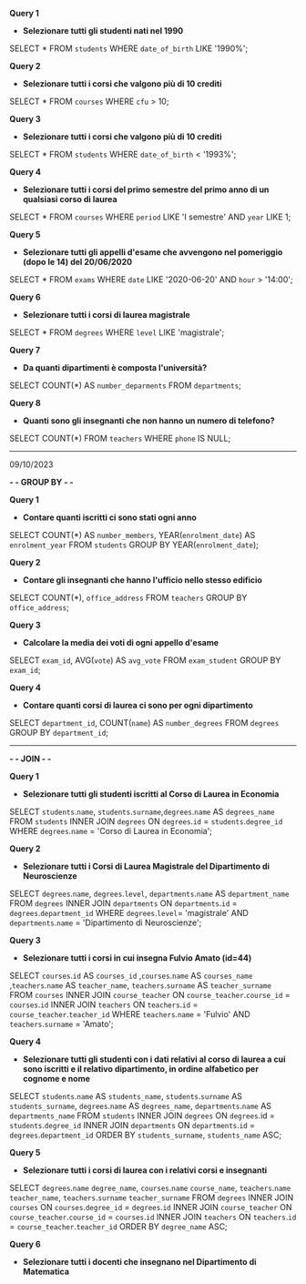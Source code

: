 **Query 1**

- **Selezionare tutti gli studenti nati nel 1990**

SELECT \* FROM `students` WHERE `date_of_birth` LIKE '1990%';

**Query 2**

- **Selezionare tutti i corsi che valgono più di 10 crediti**

SELECT \* FROM `courses` WHERE `cfu` > 10;

**Query 3**

- **Selezionare tutti i corsi che valgono più di 10 crediti**

SELECT \* FROM `students` WHERE `date_of_birth` < '1993%';

**Query 4**

- **Selezionare tutti i corsi del primo semestre del primo anno di un qualsiasi corso di laurea**

SELECT \* FROM `courses` WHERE `period` LIKE 'I semestre' AND `year` LIKE 1;

**Query 5**

- **Selezionare tutti gli appelli d'esame che avvengono nel pomeriggio (dopo le 14) del 20/06/2020**

SELECT \* FROM `exams` WHERE `date` LIKE '2020-06-20' AND `hour` > '14:00';

**Query 6**

- **Selezionare tutti i corsi di laurea magistrale**

SELECT \* FROM `degrees` WHERE `level` LIKE 'magistrale';

**Query 7**

- **Da quanti dipartimenti è composta l'università?**

SELECT COUNT(\*) AS `number_deparments` FROM `departments`;

**Query 8**

- **Quanti sono gli insegnanti che non hanno un numero di telefono?**

SELECT COUNT(\*) FROM `teachers` WHERE `phone` IS NULL;

---

09/10/2023

**- - GROUP BY - -**

**Query 1**

- **Contare quanti iscritti ci sono stati ogni anno**

SELECT COUNT(\*) AS `number_members`, YEAR(`enrolment_date`) AS `enrolment_year` FROM `students` GROUP BY YEAR(`enrolment_date`);

**Query 2**

- **Contare gli insegnanti che hanno l'ufficio nello stesso edificio**

SELECT COUNT(\*), `office_address` FROM `teachers` GROUP BY `office_address`;

**Query 3**

- **Calcolare la media dei voti di ogni appello d'esame**

SELECT `exam_id`, AVG(`vote`) AS `avg_vote` FROM `exam_student` GROUP BY `exam_id`;

**Query 4**

- **Contare quanti corsi di laurea ci sono per ogni dipartimento**

SELECT `department_id`, COUNT(`name`) AS `number_degrees` FROM `degrees` GROUP BY `department_id`;

---

**- - JOIN - -**

**Query 1**

- **Selezionare tutti gli studenti iscritti al Corso di Laurea in Economia**

SELECT `students`.`name`, `students`.`surname`,`degrees`.`name` AS `degrees_name` FROM `students` INNER JOIN `degrees` ON `degrees`.`id` = `students`.`degree_id` WHERE `degrees`.`name` = 'Corso di Laurea in Economia';

**Query 2**

- **Selezionare tutti i Corsi di Laurea Magistrale del Dipartimento di Neuroscienze**

SELECT `degrees`.`name`, `degrees`.`level`, `departments`.`name` AS `department_name` FROM `degrees` INNER JOIN `departments` ON `departments`.`id` = `degrees`.`department_id` WHERE `degrees`.`level`= 'magistrale' AND `departments`.`name` = 'Dipartimento di Neuroscienze';

**Query 3**

- **Selezionare tutti i corsi in cui insegna Fulvio Amato (id=44)**

SELECT `courses`.`id` AS `courses_id` ,`courses`.`name` AS `courses_name` ,`teachers`.`name` AS `teacher_name`, `teachers`.`surname` AS `teacher_surname` FROM `courses` INNER JOIN `course_teacher` ON `course_teacher`.`course_id` = `courses`.`id` INNER JOIN `teachers` ON `teachers`.`id` = `course_teacher`.`teacher_id` WHERE `teachers`.`name` = 'Fulvio' AND `teachers`.`surname` = 'Amato';

**Query 4**

- **Selezionare tutti gli studenti con i dati relativi al corso di laurea a cui sono iscritti e il relativo dipartimento, in ordine alfabetico per cognome e nome**

SELECT `students`.`name` AS `students_name`, `students`.`surname` AS `students_surname`, `degrees`.`name` AS `degrees_name`, `departments`.`name` AS `departments_name` FROM `students` INNER JOIN `degrees` ON `degrees`.id = `students`.`degree_id` INNER JOIN `departments` ON `departments`.`id` = `degrees`.`department_id` ORDER BY `students_surname`, `students_name` ASC;

**Query 5**

- **Selezionare tutti i corsi di laurea con i relativi corsi e insegnanti**

SELECT `degrees`.`name` `degree_name`, `courses`.`name` `course_name`, `teachers`.`name` `teacher_name`, `teachers`.`surname` `teacher_surname` FROM `degrees` INNER JOIN `courses` ON `courses`.`degree_id` = `degrees`.`id` INNER JOIN `course_teacher` ON `course_teacher`.`course_id` = `courses`.`id` INNER JOIN `teachers` ON `teachers`.`id` = `course_teacher`.`teacher_id` ORDER BY `degree_name` ASC;

**Query 6**

- **Selezionare tutti i docenti che insegnano nel Dipartimento di Matematica**
